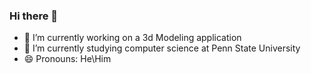 ### Hi there 👋

- 🔭 I’m currently working on a 3d Modeling application
- 🌱 I’m currently studying computer science at Penn State University
- 😄 Pronouns: He\Him

<!--
**paddymills/paddymills** is a ✨ _special_ ✨ repository because its `README.md` (this file) appears on your GitHub profile.

Here are some ideas to get you started:

- 🔭 I’m currently working on ...
- 🌱 I’m currently learning ...
- 👯 I’m looking to collaborate on ...
- 🤔 I’m looking for help with ...
- 💬 Ask me about ...
- 📫 How to reach me: ...
- 😄 Pronouns: ...
- ⚡ Fun fact: ...
-->
